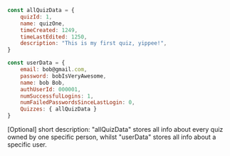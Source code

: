 ```javascript
const allQuizData = {
    quizId: 1,
    name: quizOne,
    timeCreated: 1249,
    timeLastEdited: 1250,
    description: "This is my first quiz, yippee!",
}

const userData = {
    email: bob@gmail.com,
    password: bobIsVeryAwesome,
    name: bob Bob,
    authUserId: 000001,
    numSuccessfulLogins: 1,
    numFailedPasswordsSinceLastLogin: 0,
    Quizzes: { allQuizData }
}
```

[Optional] short description: "allQuizData" stores all info about every quiz owned
by one specific person, whilst "userData" stores all info about a specific user.
